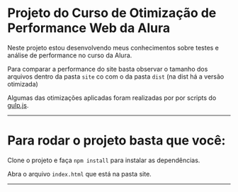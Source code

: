 # Projeto do Curso de Otimização de Performance Web da Alura

Neste projeto estou desenvolvendo meus conhecimentos sobre testes e análise de performance no curso da Alura.

Para comparar a performance do site basta observar o tamanho dos arquivos dentro da pasta `site` co com o da pasta `dist` (na dist há a versão otimizada)

Algumas das otimizações aplicadas foram realizadas por por scripts do [gulp.js](https://github.com/gulpjs/gulp).

---

# Para rodar o projeto basta que você:

Clone o projeto e faça `npm install` para instalar as dependências.

Abra o arquivo `index.html` que está na pasta site.

---

